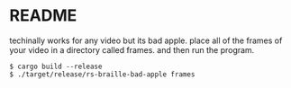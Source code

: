 # README
techinally works for any video but its bad apple.
place all of the frames of your video in a directory called frames.
and then run the program.

```console
$ cargo build --release
$ ./target/release/rs-braille-bad-apple frames
```
